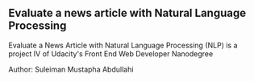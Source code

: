 ## Evaluate a news article with Natural Language Processing

Evaluate a News Article with Natural Language Processing (NLP) is a project IV of Udacity's Front End Web Developer Nanodegree

Author: Suleiman Mustapha Abdullahi
